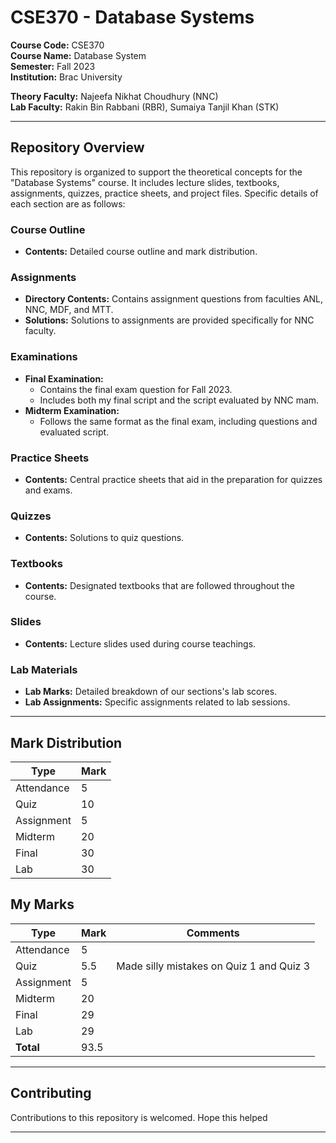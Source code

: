# CSE370 - Database Systems

**Course Code:** CSE370  
**Course Name:** Database System  
**Semester:** Fall 2023  
**Institution:** Brac University

**Theory Faculty:** Najeefa Nikhat Choudhury (NNC)  
**Lab Faculty:** Rakin Bin Rabbani (RBR), Sumaiya Tanjil Khan (STK)

---

## Repository Overview
This repository is organized to support the theoretical concepts for the "Database Systems" course. It includes lecture slides, textbooks, assignments, quizzes, practice sheets, and project files. Specific details of each section are as follows:

### Course Outline
- **Contents:** Detailed course outline and mark distribution.
  
### Assignments
- **Directory Contents:** Contains assignment questions from faculties ANL, NNC, MDF, and MTT.
- **Solutions:** Solutions to assignments are provided specifically for NNC faculty.

### Examinations
- **Final Examination:**
  - Contains the final exam question for Fall 2023.
  - Includes both my final script and the script evaluated by NNC mam.
- **Midterm Examination:**
  - Follows the same format as the final exam, including questions and evaluated script.

### Practice Sheets
- **Contents:** Central practice sheets that aid in the preparation for quizzes and exams.

### Quizzes
- **Contents:** Solutions to quiz questions.

### Textbooks
- **Contents:** Designated textbooks that are followed throughout the course.

### Slides
- **Contents:** Lecture slides used during course teachings.

### Lab Materials
- **Lab Marks:** Detailed breakdown of our sections's lab scores.
- **Lab Assignments:** Specific assignments related to lab sessions.

---

## Mark Distribution
| Type       | Mark |
|------------|------|
| Attendance | 5    |
| Quiz       | 10   |
| Assignment | 5    |
| Midterm    | 20   |
| Final      | 30   |
| Lab        | 30   |

## My Marks
| Type       | Mark | Comments                       |
|------------|------|--------------------------------|
| Attendance | 5    |                                |
| Quiz       | 5.5  | Made silly mistakes on Quiz 1 and Quiz 3 |
| Assignment | 5    |                                |
| Midterm    | 20   |                                |
| Final      | 29   |                                |
| Lab        | 29   |                                |
| **Total**  | 93.5 |                                |

---

## Contributing
Contributions to this repository is welcomed. Hope this helped

---
